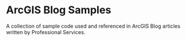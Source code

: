 # ArcGIS Blog Samples

A collection of sample code used and referenced in ArcGIS Blog articles written by Professional Services.
